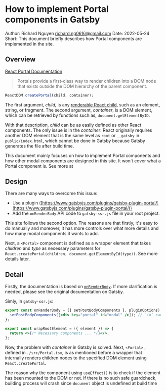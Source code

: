 # How to implement Portal components in Gatsby

Author: Richard Nguyen <richard.ng0616@gmail.com>
Date: 2022-05-24
Short: This document briefly describes how Portal components are implemented in the site.

## Overview

[React Portal Documentation](https://reactjs.org/docs/portals.html)

> Portals provide a first-class way to render children into a DOM node that exists outside the DOM hierarchy of the parent component.

```js
ReactDOM.createPortal(child, container);
```

The first argument, _child_, is any [renderable React child](https://reactjs.org/docs/react-component.html#render), such as an element, string, or fragment. The second argument, _container_, is a DOM element, which can be retrieved by functions such as, `document.getElementByID`.

With that description, _child_ can be as easily defined as other React components. The only issue is in the _container_. React originally requires another DOM element that is the same level as `root` or `__gatsby` in `public/index.html`, which cannot be done in Gatsby because Gatsby generates the file after build time.

This document mainly focuses on how to implement Portal components and how other modal components are designed in this site. It won't cover what a Portal component is. See more at [](https://reactjs.org/docs/portals.html)

## Design

There are many ways to overcome this issue:

- Use a plugin ([https://www.gatsbyjs.com/plugins/gatsby-plugin-portal/](https://www.gatsbyjs.com/plugins/gatsby-plugin-portal/))
- Add the `onRenderBody` API code to `gatsby-ssr.js` file in your root project.

This site follows the second option. The reasons are that firstly, it's easy to do manually and moreover, it has more controls over what more details and how many modal components it wants to add.

Next, a `<Portal>` component is defined as a wrapper element that takes _children_ and _type_ as necessary parameters for `React.createPortal(children, document.getElementById(type))`. See more details later.

## Detail

Firstly, the documentation is based on [`onRenderBody`](https://www.gatsbyjs.com/docs/reference/config-files/gatsby-ssr/#onRenderBody). If more clarification is needed, please see the original documentation on Gatsby.

Simly, in `gatsby-ssr.js`:

```jsx
export const onRenderBody = ({ setPostBodyComponents }, pluginOptions) => {
  setPostBodyComponents([<div key="portal" id="modal" />]); // `id` can be set to others if desired.
};

export const wrapRootElement = ({ element }) => {
  return <>{/* Necessary components ... */}</>;
};
```

Now, the problem with _container_ in Gatsby is solved. Next, `<Portal>` , defined in `./src/Portal.tsx`, is as mentioned before a wrapper that internally renders children nodes to the specified DOM element using `React.createPortal`.

The reason why the component using `useEffect()` is to check if the element has been mounted to the DOM or not. If there is no such safe guardcheck, building process will crash since `document` object is undefined at build time
